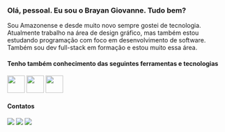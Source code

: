 ### Olá, pessoal. Eu sou o Brayan Giovanne. Tudo bem?

Sou Amazonense e desde muito novo sempre gostei de tecnologia. Atualmente trabalho na área de design gráfico, mas também estou estudando programação com foco em desenvolvimento de software. <br>
Também sou dev full-stack em formação e estou muito essa área.

#### Tenho também conhecimento das seguintes ferramentas e tecnologias
<img src="https://cdn.jsdelivr.net/gh/devicons/devicon/icons/javascript/javascript-original.svg" width = '40px' height = '40px' /> 
<img src="https://cdn.jsdelivr.net/gh/devicons/devicon/icons/css3/css3-original-wordmark.svg" width = '40px' height = '40px' /> 
<img src="https://cdn.jsdelivr.net/gh/devicons/devicon/icons/html5/html5-original-wordmark.svg" width = '40px' height = '40px' /> 

#### Contatos

<div>
<a href="https://www.instagram.com/brayan.giovanni.79/" target="_blank"><img src="https://img.shields.io/badge/-Instagram-%23E4405F?style=for-the-badge&logo=instagram&logoColor=white" target="_blank"></a>
<a href = "mailto:brayan.giovanni2013@gmail.com"><img src="https://img.shields.io/badge/Gmail-D14836?style=for-the-badge&logo=gmail&logoColor=white" target="_blank"></a>
<a href="https://www.linkedin.com/in/brayan-giovanni-92934320a/" target="_blank"><img src="https://img.shields.io/badge/-LinkedIn-%230077B5?style=for-the-badge&logo=linkedin&logoColor=white" target="_blank"></a>   
</div>
